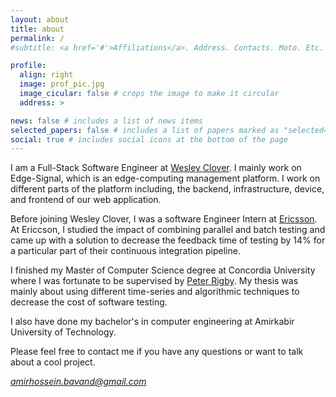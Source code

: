 ```yaml
---
layout: about
title: about
permalink: /
#subtitle: <a href='#'>Affiliations</a>. Address. Contacts. Moto. Etc.

profile:
  align: right
  image: prof_pic.jpg
  image_cicular: false # crops the image to make it circular
  address: >

news: false # includes a list of news items
selected_papers: false # includes a list of papers marked as "selected={true}"
social: true # includes social icons at the bottom of the page
---
```


I am a Full-Stack Software Engineer at <a href="https://www.wesleyclover.com">Wesley Clover</a>. I mainly work on Edge-Signal, which is an edge-computing management platform. I work on different parts of the platform including, the backend, infrastructure, device, and frontend of our web application.

Before joining Wesley Clover, I was a software Engineer Intern at <a href="https://www.ericsson.com/en">Ericsson</a>. At Ericcson, I studied the impact of combining parallel and batch testing and came up with a solution to decrease the feedback time of testing by 14% for a particular part of their continuous integration pipeline.

I finished my Master of Computer Science degree at Concordia University where I was fortunate to be supervised by <a href="https://users.encs.concordia.ca/~pcr/">Peter Rigby</a>. My thesis was mainly about using different time-series and algorithmic techniques to decrease the cost of software testing.

I also have done my bachelor's in computer engineering at Amirkabir University of Technology.

Please feel free to contact me if you have any questions or want to talk about a cool project.

<i class="fas fa-envelope"> amirhossein.bavand@gmail.com
</i>
